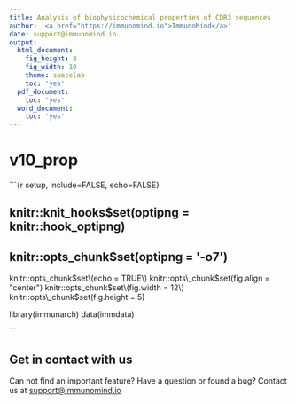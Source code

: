 ```yaml
---
title: Analysis of biophysicochemical properties of CDR3 sequences
author: '<a href="https://immunomind.io">ImmunoMind</a>'
date: support@immunomind.io
output:
  html_document:
    fig_height: 8
    fig_width: 10
    theme: spacelab
    toc: 'yes'
  pdf_document:
    toc: 'yes'
  word_document:
    toc: 'yes'
---
```


# v10\_prop

\`\`\`{r setup, include=FALSE, echo=FALSE}

## knitr::knit\_hooks$set\(optipng = knitr::hook\_optipng\)

## knitr::opts\_chunk$set\(optipng = '-o7'\)

knitr::opts\_chunk$set\(echo = TRUE\) knitr::opts\_chunk$set\(fig.align = "center"\) knitr::opts\_chunk$set\(fig.width = 12\) knitr::opts\_chunk$set\(fig.height = 5\)

library\(immunarch\) data\(immdata\)

\`\`\`

## Get in contact with us

Can not find an important feature? Have a question or found a bug? Contact us at support@immunomind.io

